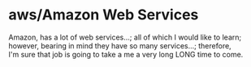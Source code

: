 # aws/Amazon Web Services

Amazon, has a lot of web services...; all of which I would like to learn;     
however, bearing in mind they have so many services...; therefore,  
I'm sure that job is going to take a me a very long LONG time to come.  

